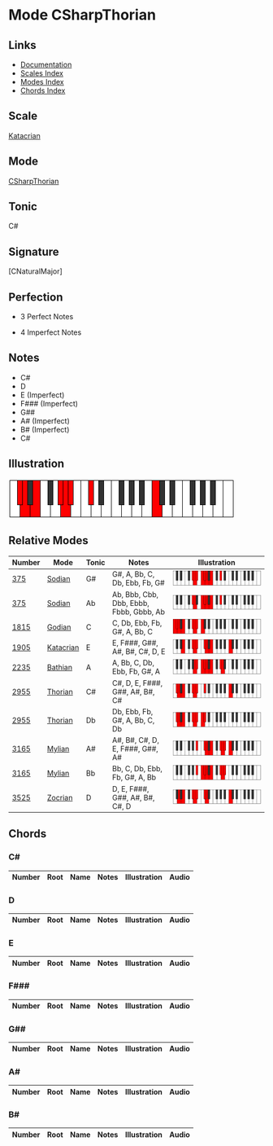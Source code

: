 # Mode CSharpThorian

## Links

- [Documentation](index.md)
- [Scales Index](Scales.md)
- [Modes Index](Modes.md)
- [Chords Index](Chords.md)

## Scale

[Katacrian](ScaleKatacrian.md)

## Mode

[CSharpThorian](ModeCSharpThorian.md)

## Tonic

C#

## Signature

[CNaturalMajor]

## Perfection

 - 3 Perfect Notes

 - 4 Imperfect Notes

## Notes

- C#
- D
- E (Imperfect)
- F### (Imperfect)
- G##
- A# (Imperfect)
- B# (Imperfect)
- C#

## Illustration

![CSharpThorian](ModeCSharpThorian.png)

## Relative Modes

| Number | Mode | Tonic | Notes | Illustration |
|--------|------|-------|-------|--------------|
| [375](https://ianring.com/musictheory/scales/375) | [Sodian](ModeSodian.md) | G# | G#, A, Bb, C, Db, Ebb, Fb, G# | ![GSharpSodian](ModeGSharpSodian.png) |
| [375](https://ianring.com/musictheory/scales/375) | [Sodian](ModeSodian.md) | Ab | Ab, Bbb, Cbb, Dbb, Ebbb, Fbbb, Gbbb, Ab | ![AFlatSodian](ModeAFlatSodian.png) |
| [1815](https://ianring.com/musictheory/scales/1815) | [Godian](ModeGodian.md) | C | C, Db, Ebb, Fb, G#, A, Bb, C | ![CNaturalGodian](ModeCNaturalGodian.png) |
| [1905](https://ianring.com/musictheory/scales/1905) | [Katacrian](ModeKatacrian.md) | E | E, F###, G##, A#, B#, C#, D, E | ![ENaturalKatacrian](ModeENaturalKatacrian.png) |
| [2235](https://ianring.com/musictheory/scales/2235) | [Bathian](ModeBathian.md) | A | A, Bb, C, Db, Ebb, Fb, G#, A | ![ANaturalBathian](ModeANaturalBathian.png) |
| [2955](https://ianring.com/musictheory/scales/2955) | [Thorian](ModeThorian.md) | C# | C#, D, E, F###, G##, A#, B#, C# | ![CSharpThorian](ModeCSharpThorian.png) |
| [2955](https://ianring.com/musictheory/scales/2955) | [Thorian](ModeThorian.md) | Db | Db, Ebb, Fb, G#, A, Bb, C, Db | ![DFlatThorian](ModeDFlatThorian.png) |
| [3165](https://ianring.com/musictheory/scales/3165) | [Mylian](ModeMylian.md) | A# | A#, B#, C#, D, E, F###, G##, A# | ![ASharpMylian](ModeASharpMylian.png) |
| [3165](https://ianring.com/musictheory/scales/3165) | [Mylian](ModeMylian.md) | Bb | Bb, C, Db, Ebb, Fb, G#, A, Bb | ![BFlatMylian](ModeBFlatMylian.png) |
| [3525](https://ianring.com/musictheory/scales/3525) | [Zocrian](ModeZocrian.md) | D | D, E, F###, G##, A#, B#, C#, D | ![DNaturalZocrian](ModeDNaturalZocrian.png) |

## Chords

### C#

| Number | Root | Name | Notes | Illustration | Audio |
|--------|------|------|-------|--------------|-------|

### D

| Number | Root | Name | Notes | Illustration | Audio |
|--------|------|------|-------|--------------|-------|

### E

| Number | Root | Name | Notes | Illustration | Audio |
|--------|------|------|-------|--------------|-------|

### F###

| Number | Root | Name | Notes | Illustration | Audio |
|--------|------|------|-------|--------------|-------|

### G##

| Number | Root | Name | Notes | Illustration | Audio |
|--------|------|------|-------|--------------|-------|

### A#

| Number | Root | Name | Notes | Illustration | Audio |
|--------|------|------|-------|--------------|-------|

### B#

| Number | Root | Name | Notes | Illustration | Audio |
|--------|------|------|-------|--------------|-------|

